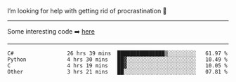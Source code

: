 I’m looking for help with getting rid of procrastination 🤔

-----

Some interesting code :arrow_right: [here](https://github.com/zhen8838/playground)

-----

<!--START_SECTION:waka-->

```text
C#                 26 hrs 39 mins  ███████████████▒░░░░░░░░░   61.97 %
Python             4 hrs 30 mins   ██▓░░░░░░░░░░░░░░░░░░░░░░   10.49 %
C                  4 hrs 19 mins   ██▓░░░░░░░░░░░░░░░░░░░░░░   10.05 %
Other              3 hrs 21 mins   ██░░░░░░░░░░░░░░░░░░░░░░░   07.81 %
```

<!--END_SECTION:waka-->

<!--
**zhen8838/zhen8838** is a ✨ _special_ ✨ repository because its `README.md` (this file) appears on your GitHub profile.

Here are some ideas to get you started:

- 🔭 I’m currently working on ...
- 🌱 I’m currently learning ...
- 👯 I’m looking to collaborate on ...
 ...
- 💬 Ask me about ...
- 📫 How to reach me: ...
- 😄 Pronouns: ...
- ⚡ Fun fact: ...
-->
